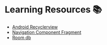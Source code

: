 # Learning Resources  📚
* [Android Recyclerview](https://google-developer-training.github.io/android-developer-advanced-course-concepts/unit-6-working-with-architecture-components/lesson-14-architecture-components/14-1-c-architecture-components/14-1-c-architecture-components.html)
* [Navigation Component Fragment](https://developer.android.com/guide/navigation/navigation-getting-started)
* [Room db](https://developer.android.com/training/data-storage/room)

